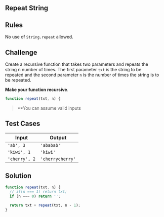 ## Repeat String

## Rules

No use of `String.repeat` allowed.

## Challenge

Create a recursive function that takes two parameters and repeats the string n number of times. The first parameter `txt` is the string to be repeated and the second parameter `n` is the number of times the string is to be repeated.

**Make your function recursive**.

```js
function repeat(txt, n) {
```

> \*\*You can assume valid inputs

## Test Cases

| Input         | Output           |
| ------------- | ---------------- |
| `'ab', 3`     | `'ababab'`       |
| `'kiwi', 1`   | `'kiwi'`         |
| `'cherry', 2` | `'cherrycherry'` |

## Solution

```js
function repeat(txt, n) {
  // if(n === 1) return txt;
  if (n === 0) return '';

  return txt + repeat(txt, n - 1);
}
```
